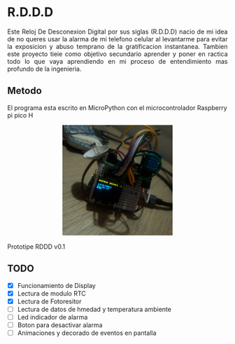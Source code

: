 # R.D.D.D

<div align="justify">Este Reloj De Desconexion Digital por sus siglas (R.D.D.D) nacio de mi idea de no queres usar la alarma de mi telefono celular al levantarme para evitar la exposicion y abuso temprano de la gratificacion instantanea. Tambien este proyecto tieie como objetivo secundario aprender y poner en ractica todo lo que vaya aprendiendo en mi proceso de entendimiento mas profundo de la ingenieria.</div>

## Metodo
El programa esta escrito en MicroPython con el microcontrolador Raspberry pi pico H


<p align="center">
<img src="/readme_img/RDDDv0,1.jpg" width="50%" alt="Prototipe RDDD v0.1">
<figcaption>Prototipe RDDD v0.1</figcaption>
</p>

## TODO

* [x] Funcionamiento de Display
* [x] Lectura de modulo RTC 
* [x] Lectura de Fotoresitor
* [ ] Lectura de datos de hmedad y temperatura ambiente
* [ ] Led indicador de alarma
* [ ] Boton para desactivar alarma
* [ ] Animaciones y decorado de eventos en pantalla
